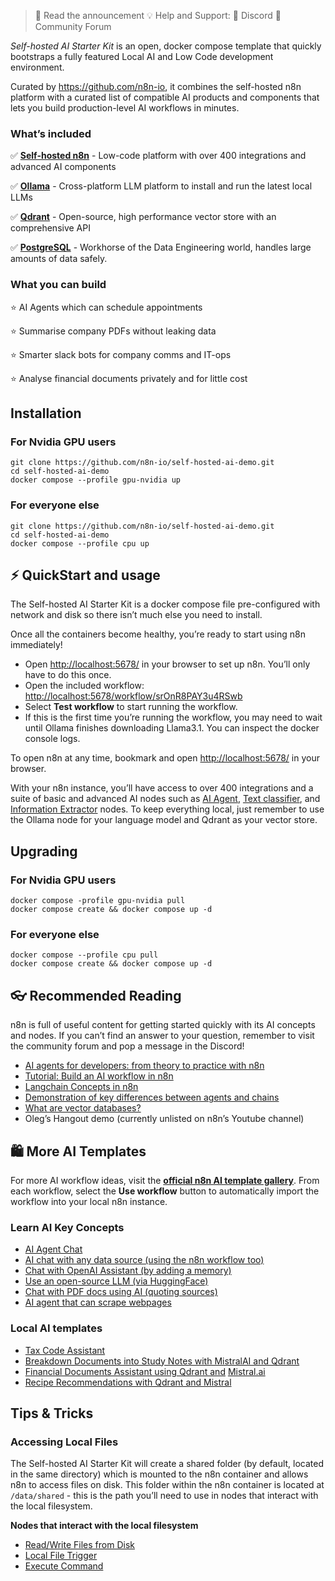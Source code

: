 > 📣 Read the announcement
> 💡 Help and Support: 💬 Discord 📖 Community Forum

*Self-hosted AI Starter Kit* is an open, docker compose template that quickly
bootstraps a fully featured Local AI and Low Code development environment.

Curated by https://github.com/n8n-io, it combines the self-hosted n8n platform
with a curated list of compatible AI products and components that lets you
build production-level AI workflows in minutes.

### What’s included

✅ [**Self-hosted n8n**](https://n8n.io/) - Low-code platform with over 400 integrations and advanced AI components

✅ [**Ollama**](https://ollama.com/) - Cross-platform LLM platform to install and run the latest local LLMs

✅ [**Qdrant**](https://qdrant.tech/) - Open-source, high performance vector store with an comprehensive API

✅ [**PostgreSQL**](https://www.postgresql.org/) -  Workhorse of the Data Engineering world, handles large amounts of data safely.

### What you can build

⭐️ AI Agents which can schedule appointments

⭐️ Summarise company PDFs without leaking data

⭐️ Smarter slack bots for company comms and IT-ops

⭐️ Analyse financial documents privately and for little cost

## Installation

### For Nvidia GPU users

```
git clone https://github.com/n8n-io/self-hosted-ai-demo.git
cd self-hosted-ai-demo
docker compose --profile gpu-nvidia up
```

### For everyone else

```
git clone https://github.com/n8n-io/self-hosted-ai-demo.git
cd self-hosted-ai-demo
docker compose --profile cpu up
```


## ⚡️ QuickStart and usage

The Self-hosted AI Starter Kit is a docker compose file pre-configured with network
and disk so there isn’t much else you need to install.

Once all the containers become healthy, you’re ready to start using n8n
immediately!

- Open <http://localhost:5678/> in your browser to set up n8n. You’ll only
  have to do this once.
- Open the included workflow:
  <http://localhost:5678/workflow/srOnR8PAY3u4RSwb>
- Select **Test workflow** to start running the workflow.
- If this is the first time you’re running the workflow, you may need to wait
  until Ollama finishes downloading Llama3.1. You can inspect the docker
  console logs.

To open n8n at any time, bookmark and open <http://localhost:5678/> in your
browser.

With your n8n instance, you’ll have access to over 400 integrations and a
suite of basic and advanced AI nodes such as
[AI Agent](https://docs.n8n.io/integrations/builtin/cluster-nodes/root-nodes/n8n-nodes-langchain.agent/),
[Text classifier](https://docs.n8n.io/integrations/builtin/cluster-nodes/root-nodes/n8n-nodes-langchain.text-classifier/),
and [Information Extractor](https://docs.n8n.io/integrations/builtin/cluster-nodes/root-nodes/n8n-nodes-langchain.information-extractor/)
nodes. To keep everything local, just remember to use the Ollama node for your
language model and Qdrant as your vector store.

## Upgrading

### For Nvidia GPU users

```
docker compose -profile gpu-nvidia pull
docker compose create && docker compose up -d
```

### For everyone else

```
docker compose --profile cpu pull
docker compose create && docker compose up -d
```

## 👓 Recommended Reading

n8n is full of useful content for getting started quickly with its AI concepts
and nodes. If you can’t find an answer to your question, remember to visit the
community forum and pop a message in the Discord!

- [AI agents for developers: from theory to practice with n8n](https://blog.n8n.io/ai-agents/)
- [Tutorial: Build an AI workflow in n8n](https://docs.n8n.io/advanced-ai/intro-tutorial/)
- [Langchain Concepts in n8n](https://docs.n8n.io/advanced-ai/langchain/langchain-n8n/)
- [Demonstration of key differences between agents and chains](https://docs.n8n.io/advanced-ai/examples/agent-chain-comparison/)
- [What are vector databases?](https://docs.n8n.io/advanced-ai/examples/understand-vector-databases/)
- Oleg’s Hangout demo (currently unlisted on n8n’s Youtube channel)

## 🛍️ More AI Templates

For more AI workflow ideas, visit the [**official n8n AI template
gallery**](https://n8n.io/workflows/?categories=AI). From each workflow,
select the **Use workflow** button to automatically import the workflow into
your local n8n instance.

### Learn AI Key Concepts

- [AI Agent Chat](https://n8n.io/workflows/1954-ai-agent-chat/)
- [AI chat with any data source (using the n8n workflow too)](https://n8n.io/workflows/2026-ai-chat-with-any-data-source-using-the-n8n-workflow-tool/)
- [Chat with OpenAI Assistant (by adding a memory)](https://n8n.io/workflows/2098-chat-with-openai-assistant-by-adding-a-memory/)
- [Use an open-source LLM (via HuggingFace)](https://n8n.io/workflows/1980-use-an-open-source-llm-via-huggingface/)
- [Chat with PDF docs using AI (quoting sources)](https://n8n.io/workflows/2165-chat-with-pdf-docs-using-ai-quoting-sources/)
- [AI agent that can scrape webpages](https://n8n.io/workflows/2006-ai-agent-that-can-scrape-webpages/)

### Local AI templates

- [Tax Code Assistant](https://n8n.io/workflows/2341-build-a-tax-code-assistant-with-qdrant-mistralai-and-openai/)
- [Breakdown Documents into Study Notes with MistralAI and Qdrant](https://n8n.io/workflows/2339-breakdown-documents-into-study-notes-using-templating-mistralai-and-qdrant/)
- [Financial Documents Assistant using Qdrant and](https://n8n.io/workflows/2335-build-a-financial-documents-assistant-using-qdrant-and-mistralai/) [Mistral.ai](http://mistral.ai/)
- [Recipe Recommendations with Qdrant and Mistral](https://n8n.io/workflows/2333-recipe-recommendations-with-qdrant-and-mistral/)

## Tips & Tricks

### Accessing Local Files

The Self-hosted AI Starter Kit will create a shared folder (by default, located in
the same directory) which is mounted to the n8n container and allows n8n to
access files on disk. This folder within the n8n container is located at
`/data/shared` - this is the path you’ll need to use in nodes that interact
with the local filesystem.

**Nodes that interact with the local filesystem**

- [Read/Write Files from Disk](https://docs.n8n.io/integrations/builtin/core-nodes/n8n-nodes-base.filesreadwrite/)
- [Local File Trigger](https://docs.n8n.io/integrations/builtin/core-nodes/n8n-nodes-base.localfiletrigger/)
- [Execute Command](https://docs.n8n.io/integrations/builtin/core-nodes/n8n-nodes-base.executecommand/)
